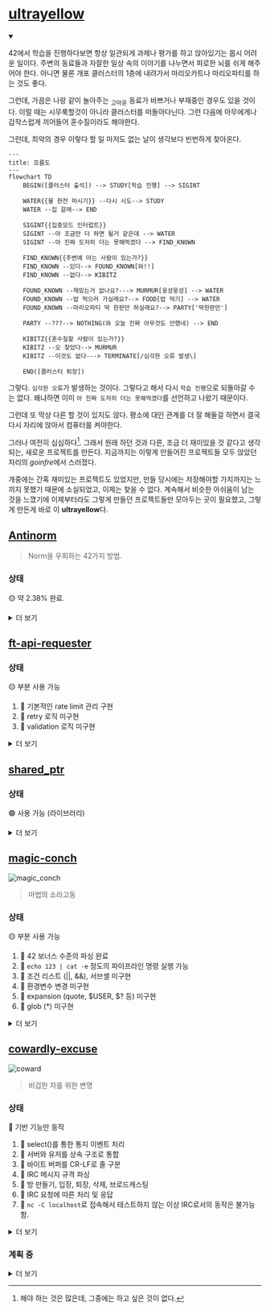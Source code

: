 # [ultrayellow](https://github.com/ultrayellow)

<details open>
<summary></summary>

42에서 학습을 진행하다보면 항상 일관되게 과제나 평가를 하고 앉아있기는 몹시 어려운 일이다.
주변의 동료들과 자잘한 일상 속의 이야기를 나누면서 피로한 뇌를 쉬게 해주어야 한다.
아니면 물론 개포 클러스터의 1층에 내려가서 마리오카트나 마리오파티를 하는 것도 좋다.

그런데, 가끔은 나랑 같이 놀아주는 <sub>고마운</sub> 동료가 바쁘거나 부재중인 경우도 있을 것이다.
이럴 때는 시무룩할것이 아니라 클러스터를 떠돌아다닌다.
그런 다음에 아무에게나 갑작스럽게 끼어들어 훈수질이라도 해야한다.

그런데, 최악의 경우 이렇다 할 일 마저도 없는 날이 생각보다 빈번하게 찾아온다.

```mermaid
---
title: 흐름도
---
flowchart TD
    BEGIN([클러스터 출석]) --> STUDY[학습 진행] --> SIGINT

    WATER{{물 한잔 마시기}} --다시 시도--> STUDY
    WATER --집 갈래--> END

    SIGINT{{집중모드 인터럽트}}
    SIGINT --아 조금만 더 하면 될거 같은데 --> WATER
    SIGINT --아 진짜 도저히 더는 못해먹겠다 --> FIND_KNOWN

    FIND_KNOWN{{주변에 아는 사람이 있는가?}}
    FIND_KNOWN --있다--> FOUND_KNOWN[와!!]
    FIND_KNOWN --없다--> KIBITZ

    FOUND_KNOWN --재밌는거 없나요?---> MURMUR[웅성웅성] --> WATER
    FOUND_KNOWN --밥 먹으러 가실래요?--> FOOD[밥 먹기] --> WATER
    FOUND_KNOWN --마리오파티 딱 한판만 하실래요?--> PARTY['딱한판만']

    PARTY --???--> NOTHING(와 오늘 진짜 아무것도 안했네) --> END

    KIBITZ{{훈수질할 사람이 있는가?}}
    KIBITZ --오 찾았다--> MURMUR
    KIBITZ --이것도 없다---> TERMINATE[/심각한 오류 발생\]

    END([클러스터 퇴장])
```

그렇다. `심각한 오류`가 발생하는 것이다. 그렇다고 해서 다시 `학습 진행`으로 되돌아갈 수는 없다. 왜냐하면 이미 `아 진짜 도저히 더는 못해먹겠다`를 선언하고 나왔기 때문이다.

그런데 또 막상 다른 할 것이 있지도 않다. 평소에 대인 관계를 더 잘 해둘걸 하면서 결국 다시 자리에 앉아서 컴퓨터를 켜야한다.

그러나 여전히 심심하다[^1]. 그래서 원래 하던 것과 다른, 조금 더 재미있을 것 같다고 생각되는, 새로운 프로젝트를 만든다. 지금까지는 이렇게 만들어진 프로젝트들 모두 앉았던 자리의 *goinfre*에서 스러졌다.

[^1]: 해야 하는 것은 많은데, 그중에는 하고 싶은 것이 없다.

개중에는 간혹 재미있는 프로젝트도 있었지만, 만들 당시에는 저장해야할 가치까지는 느끼지 못했기 때문에 소실되었고, 이제는 찾을 수 없다. 계속해서 비슷한 아쉬움이 남는 것을 느꼈기에 이제부터라도 그렇게 만들던 프로젝트들만 모아두는 곳이 필요했고, 그렇게 만든게 바로 이 **ultrayellow**다.

</details>

## [Antinorm](https://github.com/ultrayellow/antinorm)

> Norm을 우회하는 42가지 방법.

### 상태

:yellow_circle: 약 2.38% 완료.

<details>

<summary>더 보기</summary>

### 의도

- 42의 의도적으로 불친절한 서브젝트에 대해서 생각해 봤을 때 사실 Norm은 그 자체로 유용하다기보다는, 우회하는 법을 개발하면서 더 많은 것을 알아가라는 42의 깊은 철학이 담겨있지 않을까? ~~적어도 나는 그렇게 생각하기로 했다.~~

### 목표

Norm을 우회하는 42가지 방법을 개발하고, 다음과 같은 측면에서 평가한다.

1. 이식성
1. 개발 난이도
1. 사용 난이도
1. 응용 가능성
1. 인간 Norm 통과 가능성

</details>

## [ft-api-requester](https://github.com/ultrayellow/ft-api-requester)
### 상태
:yellow_circle: 부분 사용 가능
1. :small_blue_diamond: 기본적인 rate limit 관리 구현
1. :small_orange_diamond: retry 로직 미구현
1. :small_orange_diamond: validation 로직 미구현

<details>
<summary>더 보기</summary>

### 의도
- 42 인트라 api로 rate limit을 준수하며 요청을 빠르고 편하게 보낼 수 있도록 한다.

### 목표
- type 안정성을 보장한다.
- strict eslint를 충족시킨다.
- 요청을 효율적으로 보내면서 실패율을 최소화한다.

</details>

## [shared_ptr](https://github.com/ultrayellow/shared_ptr)
### 상태
:green_circle: 사용 가능 (라이브러리)
<details>
<summary>더 보기</summary>

### 의도
- new와 delete 키워드 없이도 메모리 동적 할당을 한다.
- RAII를 응용하여 안전하게 할당된 메모리를 해제한다.
- 궁극적으로 얕은 수준의 GC를 구현하여 비교적 쉽게 메모리를 관리한다.

### 예시
아래 코드에서는 메모리 누수가 일어나지 않는다.

<details><summary>코드</summary>

```C++
#include "uy_shared_ptr.hpp"

#include <iostream>

struct X
{
    int value;
};

struct A
{
    int value;
    X x;
};

void foo(uy::shared_ptr<void> p_void);

int main()
{
    // make
    uy::shared_ptr<A> p_a = uy::make_shared<A>();
    p_a->value = 4;

    // alias
    uy::shared_ptr<X> p_x(p_a, &p_a->x);
    p_x->value = 2;

    std::cout << p_a->value << std::endl;
    std::cout << p_a->x.value << std::endl;
    std::cout << p_x->value << std::endl;

    foo(p_a);

    return 0;
}

// void type
void foo(uy::shared_ptr<void> p_void)
{
    // type casting
    uy::shared_ptr<A> p_a = uy::static_pointer_cast<A>(p_void);

    std::cout << p_a->value << std::endl;
    std::cout << p_a->x.value << std::endl;
}
```

</details>

### 목표
- C++11의 스마트포인터 `std::shared_ptr<T>`의 모방 구현체다.
- 단순하게 만들어서 다른 곳에서 라이브러리처럼 사용하기 위해서 만들었다.
- 코드가 너무 많아지면 다른 사람이 가볍게 읽기 어려우므로 최대한 이를 피했다.
- 표준을 모두 따르면 복잡해지기 때문에 이 프로젝트에서는 그러지 않았다.
- 아래에 명시된 미구현은 모두 의도된 것이지만, 명시되지 않은 것은 실수다.
	- 실수로 추정되는 부분을 발견하시면 이슈로 등록해주세요.

| 기능                                   | `uy::shared_ptr<T>` 구현 |
| :---                                  | :---: |
| :white_check_mark: shared_ptr         | 공유 참조 있음 |
| :white_check_mark: alias shared_ptr   | 별칭 포인터 가능 |
| :white_check_mark: casting shared_ptr | 형식 변환 가능 |
| :white_check_mark: shared_ptr\<void\> | void 타입 지원 |
| :x: weak_ptr                          | 약한 참조 없음 |
| :x: enable_shared_from_this           | 공유 소유권 미지원 |
| :x: atomic counted                    | 원자적 카운트 안함 |
| :x: alloc_shared                      | 사용자지정 allocator 미지원 |
| :x: deleter                           | 사용자지정 deleter 미지원 |
| :x: contiguous counted                | 컨트롤 블록 연속성 없음 |
| :x: (C++17, C++20) array type         | 배열 타입 미지원 |

</details>

## [magic-conch](https://github.com/ultrayellow/magic-conch)
![magic_conch](https://user-images.githubusercontent.com/101191908/213886637-586cab00-a75c-4e97-b4cd-2bac600730f2.gif)
> 마법의 소라고동

### 상태
:yellow_circle: 부분 사용 가능
1. :small_blue_diamond: 42 보너스 수준의 파싱 완료
1. :small_blue_diamond: `echo 123 | cat -e` 정도의 파이프라인 명령 실행 가능
1. :small_orange_diamond: 조건 리스트 (||, &&), 서브셸 미구현
1. :small_orange_diamond: 환경변수 변경 미구현
1. :small_orange_diamond: expansion (quote, \$USER, \$? 등) 미구현
1. :small_orange_diamond: glob (\*) 미구현

<details>
<summary>더 보기</summary>

### 의도
- 42의 과제 minishell에 대한 이해도를 충분히 높이기 위해서 시작했다.

### 목표
- 42의 minishell을 Mandatory part와 Bonus part에 대해서 구현하는 것이다.
- C++이 아직 미숙하여 연습을 겸할 수 있도록 C가 아닌 C++98/03를 선택하였다.
- C가 아니므로 norminette도 지키지 않는다. 코드도 굳이 깔끔함을 신경쓰진 않을 것이다.
- 이번에는 LR 구문분석이 아닌, 최대한 직관적이게 재귀 하향식 구문분석을 사용한다.
- 커맨드 타입의 구분을 union이 아닌 상속으로 구현한다.
- 문자열의 조작에 대해서 `std::string`을 최대한 활용해본다.

### 기타
- 최초의 프로젝트 이름은 "microshellxx"이었다.
	- minishell보다 대충 만든 더 작은 microshell이라는 뜻으로.
	- 그리고 C++의 또 다른 표현 CXX에서 xx를 따왔다.
- 문자열은 `std::string`, 동적 배열은 `std::vector<T>`로 안전하게 사용할 수 있다.
- 하지만 다른 객체는 그럴 수가 없었기에 `uy::shared_ptr<T>`를 만드는 계기가 되었다.
- norminette도 없고, C++의 스탠다드 라이브러리를 잘만 활용하면 쉬울줄 알았다.
- **그러나 다시 한번 느꼈는데, 미니셸은 결코 만만한 과제가 아니다.** 다시는 미니셸을 얕보지 마라.

</details>

## [cowardly-excuse](https://github.com/ultrayellow/cowardly-excuse)
![coward](https://user-images.githubusercontent.com/101191908/213885406-1a72b3a1-07ab-4568-9445-a026115f469a.png)
> 비겁한 자를 위한 변명

### 상태
:red_circle: 기반 기능만 동작
1. :small_blue_diamond: select()를 통한 통지 이벤트 처리
1. :small_blue_diamond: 서버와 유저를 상속 구조로 통합
1. :small_blue_diamond: 바이트 버퍼를 CR-LF로 줄 구분
1. :small_blue_diamond: IRC 메시지 규격 파싱
1. :small_blue_diamond: 방 만들기, 입장, 퇴장, 삭제, 브로드캐스팅
1. :small_orange_diamond: IRC 요청에 따른 처리 및 응답
1. :small_orange_diamond: `nc -C localhost`로 접속해서 테스트하지 않는 이상 IRC로서의 동작은 불가능함.

<details>
<summary>더 보기</summary>

### 의도
- 42의 팀 과제 ft_irc를 진행하기에 앞서서 선행 기반 지식을 만들기 위하여 시작했다.

### 목표
- 서버 라이브러리를 만들기 위해 필요한 요소를 실습을 통해 체감한다.
	- 어떻게 만들면 편하겠다.
	- 이렇게 만들면 동작 못하겠다.
	- 등등...
- 본 과제를 멀티스레디드 서버로 만들겠다고 큰소리치고 다녔는데 벌써부터 머리가 지끈거린다.
- 이 프로젝트는 놀이터이자 마음의 안식처이므로 싱글스레디드로 만들 것이다.
- 혹자는 이에 대해 '혹시 슈퍼 겁쟁이신가요?'라는 평을 남겼다.

</details>

### 계획 중

<details>
<summary>더 보기</summary>

## mlx_pushpush

### 상태
:black_circle: 계획중, 시작 안함

## mlx_minesweeper

### 상태
:black_circle: 계획중, 시작 안함

</details>
